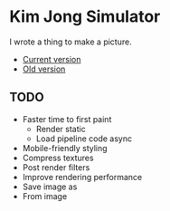 # Kim Jong Simulator

I wrote a thing to make a picture.

- [Current version](http://kimjongsim2.s3-website-us-east-1.amazonaws.com/)
- [Old version](http://kimjongsim.s3-website-us-west-1.amazonaws.com/)

## TODO

- Faster time to first paint
  - Render static
  - Load pipeline code async
- Mobile-friendly styling
- Compress textures
- Post render filters
- Improve rendering performance
- Save image as
- From image

